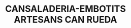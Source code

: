---
title: "CANSALADERIA-EMBOTITS ARTESANS CAN RUEDA"
url: /ribes-de-freser/cansaladeria-embotits-artesans-can-rueda/
shop: carnicero
---